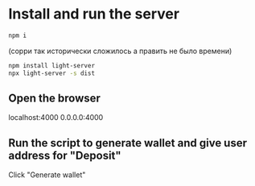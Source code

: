 # Install and run the server
```bash
npm i
```
(сорри так исторически сложилось а править не было времени)
```bash
npm install light-server
npx light-server -s dist
```
## Open the browser

localhost:4000
0.0.0.0:4000

## Run the script to generate wallet and give user address for "Deposit"

Click "Generate wallet"

